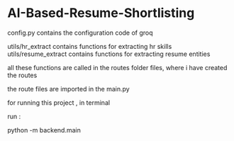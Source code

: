 # AI-Based-Resume-Shortlisting

config.py contains the configuration code of groq

utils/hr_extract contains functions for extracting hr skills
utils/resume_extract contains functions for extracting resume entities

all these functions are called in the routes folder files, where i have created the routes 

the route files are imported in the main.py 

for running this project , in terminal

run :

python -m backend.main